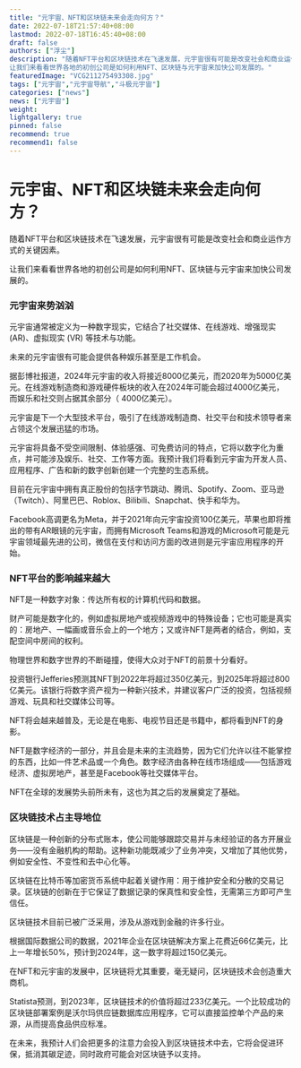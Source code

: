 ```yaml
---
title: "元宇宙、NFT和区块链未来会走向何方？"
date: 2022-07-18T21:57:40+08:00
lastmod: 2022-07-18T16:45:40+08:00
draft: false
authors: ["浮尘"]
description: "随着NFT平台和区块链技术在飞速发展，元宇宙很有可能是改变社会和商业运作方式的关键因素。
让我们来看看世界各地的初创公司是如何利用NFT、区块链与元宇宙来加快公司发展的。"
featuredImage: "VCG211275493308.jpg"
tags: ["元宇宙","元宇宙导航","斗极元宇宙"]
categories: ["news"]
news: ["元宇宙"]
weight: 
lightgallery: true
pinned: false
recommend: true
recommend1: false
---
```


# 元宇宙、NFT和区块链未来会走向何方？



随着NFT平台和区块链技术在飞速发展，元宇宙很有可能是改变社会和商业运作方式的关键因素。

让我们来看看世界各地的初创公司是如何利用NFT、区块链与元宇宙来加快公司发展的。

### 元宇宙来势汹汹

元宇宙通常被定义为一种数字现实，它结合了社交媒体、在线游戏、增强现实 (AR)、虚拟现实 (VR) 等技术与功能。

未来的元宇宙很有可能会提供各种娱乐甚至是工作机会。

据彭博社报道，2024年元宇宙的收入将接近8000亿美元，而2020年为5000亿美元。在线游戏制造商和游戏硬件板块的收入在2024年可能会超过4000亿美元，而娱乐和社交则占据其余部分（ 4000亿美元）。

元宇宙是下一个大型技术平台，吸引了在线游戏制造商、社交平台和技术领导者来占领这个发展迅猛的市场。

元宇宙将具备不受空间限制、体验感强、可免费访问的特点，它将以数字化为重点，并可能涉及娱乐、社交、工作等方面。我预计我们将看到元宇宙为开发人员、应用程序、广告和新的数字创新创建一个完整的生态系统。

目前在元宇宙中拥有真正股份的包括字节跳动、腾讯、Spotify、Zoom、亚马逊（Twitch）、阿里巴巴、Roblox、Bilibili、Snapchat、快手和华为。

Facebook高调更名为Meta，并于2021年向元宇宙投资100亿美元，苹果也即将推出的带有AR眼镜的元宇宙，而拥有Microsoft Teams和游戏的Microsoft可能是元宇宙领域最先进的公司，微信在支付和访问方面的改进则是元宇宙应用程序的开始。

### NFT平台的影响越来越大

NFT是一种数字对象：传达所有权的计算机代码和数据。

财产可能是数字化的，例如虚拟房地产或视频游戏中的特殊设备；它也可能是真实的：房地产、一幅画或音乐会上的一个地方；又或许NFT是两者的结合，例如，支配空间中房间的权利。

物理世界和数字世界的不断碰撞，使得大众对于NFT的前景十分看好。

投资银行Jefferies预测其NFT到2022年将超过350亿美元，到2025年将超过800亿美元。该银行将数字资产视为一种新兴技术，并建议客户广泛的投资，包括视频游戏、玩具和社交媒体公司等。

NFT将会越来越普及，无论是在电影、电视节目还是书籍中，都将看到NFT的身影。

NFT是数字经济的一部分，并且会是未来的主流趋势，因为它们允许以往不能掌控的东西，比如一件艺术品或一个角色。数字经济由各种在线市场组成——包括游戏经济、虚拟房地产，甚至是Facebook等社交媒体平台。

NFT在全球的发展势头前所未有，这也为其之后的发展奠定了基础。

### 区块链技术占主导地位

区块链是一种创新的分布式账本，使公司能够跟踪交易并与未经验证的各方开展业务——没有金融机构的帮助。这种新功能既减少了业务冲突，又增加了其他优势，例如安全性、不变性和去中心化等。

区块链在比特币等加密货币系统中起着关键作用：用于维护安全和分散的交易记录。区块链的创新在于它保证了数据记录的保真性和安全性，无需第三方即可产生信任。

区块链技术目前已被广泛采用，涉及从游戏到金融的许多行业。

根据国际数据公司的数据，2021年企业在区块链解决方案上花费近66亿美元，比上一年增长50%，预计到2024年，这一数字将超过150亿美元。

在NFT和元宇宙的发展中，区块链将尤其重要，毫无疑问，区块链技术会创造重大商机。

Statista预测，到2023年，区块链技术的价值将超过233亿美元。一个比较成功的区块链部署案例是沃尔玛供应链数据库应用程序，它可以直接监控单个产品的来源，从而提高食品供应标准。

在未来，我预计人们会把更多的注意力会投入到区块链技术中去，它将会促进环保，抵消其碳足迹，同时政府可能会对区块链予以支持。